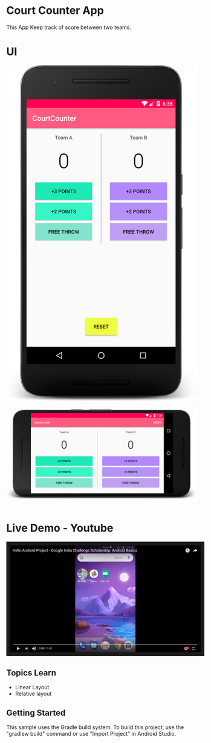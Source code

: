 Court Counter App
===================================
This App Keep track of score between two teams.

UI 
===================================
<div align="center">
    <img src="https://github.com/hasanmohdkhan/Udacity-basic-Court-Counter-App/blob/master/device-2018-04-11-160658.png" width="600px"</img> 
</div>
<br>

<div align="center">
    <img src="https://github.com/hasanmohdkhan/Udacity-basic-Court-Counter-App/blob/master/device-2018-04-11-165732.png" width="800px"</img> 
</div>
<br>

Live Demo - Youtube 
===============================
<a href="https://www.youtube.com/watch?v=1c29dF-rWDk" target="_blank"><img src="https://github.com/hasanmohdkhan/Hello-Android---Udacity-basic-/blob/master/youtube.png" 
alt="IMAGE ALT TEXT HERE" width="600px"  border="10" /></a>


Topics Learn 
--------------

- Linear Layout
- Relative layout


Getting Started
---------------

This sample uses the Gradle build system. To build this project, use the
"gradlew build" command or use "Import Project" in Android Studio.


















